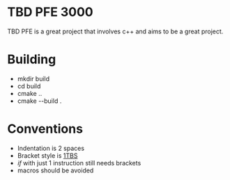 # TBD PFE 3000
TBD PFE is a great project that involves c++ and aims to be a great project.
# Building
* mkdir build
* cd build
* cmake ..
* cmake --build .
# Conventions
* Indentation is 2 spaces
* Bracket style is [1TBS](https://en.wikipedia.org/wiki/Indentation_style#1TBS)
 * _if_ with just 1 instruction still needs brackets
* macros should be avoided
